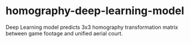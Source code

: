 # homography-deep-learning-model
Deep Learning model predicts 3x3 homography transformation matrix between game footage and unified aerial court.

